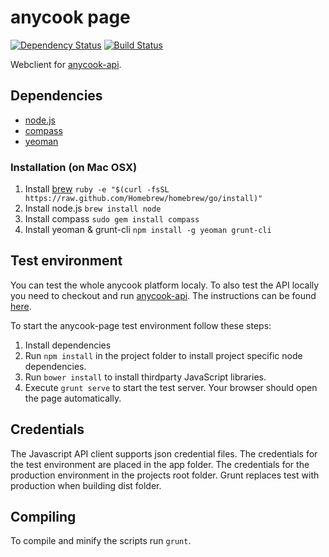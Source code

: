 anycook page
============
[![Dependency Status](https://david-dm.org/anycook/anycook-page/dev-status.png?theme=shields.io)](https://david-dm.org/anycook/anycook-page#info=devDependencies&view=table)
[![Build Status](https://jenkins.anycook.de/buildStatus/icon?job=anycook-page)](https://jenkins.anycook.de/job/anycook-page/)


Webclient for [anycook-api](https://github.com/anycook/anycook-api).

## Dependencies
- [node.js](http://nodejs.org)
- [compass](http://compass-style.org)
- [yeoman](http://yeoman.io)

### Installation (on Mac OSX)
1. Install [brew](http://brew.sh)
	```ruby -e "$(curl -fsSL https://raw.github.com/Homebrew/homebrew/go/install)"```
2. Install node.js
	```brew install node```
3. Install compass
	```sudo gem install compass```
4. Install yeoman & grunt-cli
	```npm install -g yeoman grunt-cli```

## Test environment
You can test the whole anycook platform localy. To also test the API locally you need to checkout and run [anycook-api](https://github.com/anycook/anycook-api). The instructions can be found [here](https://github.com/anycook/anycook-api#test-environment).

To start the anycook-page test environment follow these steps:

1. Install dependencies
2. Run ```npm install``` in the project folder to install project specific node dependencies.
3. Run ```bower install``` to install thirdparty JavaScript libraries.
4. Execute ```grunt serve``` to start the test server. Your browser should open the page automatically.

## Credentials
The Javascript API client supports json credential files. The credentials for the test environment are placed in the app folder. The credentials for the production environment in the projects root folder. Grunt replaces test with production when building dist folder. 

## Compiling
To compile and minify the scripts run ```grunt```.


